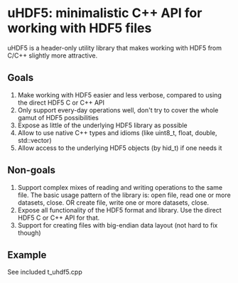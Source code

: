# uHDF5: minimalistic C++ API for working with HDF5 files

uHDF5 is a header-only utility library that makes working with HDF5
from C/C++ slightly more attractive.

## Goals

1. Make working with HDF5 easier and less verbose, compared to using the direct HDF5 C or C++ API
2. Only support every-day operations well, don't try to cover the whole gamut of HDF5 possibilities
3. Expose as little of the underlying HDF5 library as possible
4. Allow to use native C++ types and idioms (like uint8_t, float, double, std::vector)
5. Allow access to the underlying HDF5 objects (by hid_t) if one needs it

## Non-goals

1. Support complex mixes of reading and writing operations to the same file. The basic usage pattern of
   the library is: open file, read one or more datasets, close. OR create file, write one or more datasets, close.
2. Expose all functionality of the HDF5 format and library. Use the direct HDF5 C or C++ API for that.
3. Support for creating files with big-endian data layout (not hard to fix though)

## Example

See included t_uhdf5.cpp


